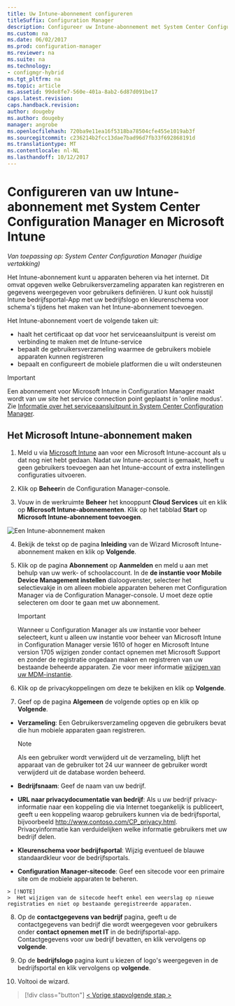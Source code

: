 ```yaml
---
title: Uw Intune-abonnement configureren
titleSuffix: Configuration Manager
description: Configureer uw Intune-abonnement met System Center Configuration Manager.
ms.custom: na
ms.date: 06/02/2017
ms.prod: configuration-manager
ms.reviewer: na
ms.suite: na
ms.technology:
- configmgr-hybrid
ms.tgt_pltfrm: na
ms.topic: article
ms.assetid: 99de8fe7-560e-401a-8ab2-6d87d091be17
caps.latest.revision: 
caps.handback.revision: 
author: dougeby
ms.author: dougeby
manager: angrobe
ms.openlocfilehash: 720ba9e11ea16f5318ba78504cfe455e1019ab3f
ms.sourcegitcommit: c236214b2fcc13dae7bad96d7fb33f692868191d
ms.translationtype: MT
ms.contentlocale: nl-NL
ms.lasthandoff: 10/12/2017
---
```

# <a name="configure-your-intune-subscription-with-system-center-configuration-manager-and-microsoft-intune"></a>Configureren van uw Intune-abonnement met System Center Configuration Manager en Microsoft Intune

*Van toepassing op: System Center Configuration Manager (huidige vertakking)*

Het Intune-abonnement kunt u apparaten beheren via het internet. Dit omvat opgeven welke Gebruikersverzameling apparaten kan registreren en gegevens weergegeven voor gebruikers definiëren. U kunt ook huisstijl Intune bedrijfsportal-App met uw bedrijfslogo en kleurenschema voor schema's tijdens het maken van het Intune-abonnement toevoegen.

Het Intune-abonnement voert de volgende taken uit:

-   haalt het certificaat op dat voor het serviceaansluitpunt is vereist om verbinding te maken met de Intune-service
-   bepaalt de gebruikersverzameling waarmee de gebruikers mobiele apparaten kunnen registreren
-   bepaalt en configureert de mobiele platformen die u wilt ondersteunen

> [!IMPORTANT]
>  Een abonnement voor Microsoft Intune in Configuration Manager maakt wordt van uw site het service connection point geplaatst in 'online modus'. Zie [Informatie over het serviceaansluitpunt in System Center Configuration Manager](../../core/servers/deploy/configure/about-the-service-connection-point.md).

## <a name="to-create-the-microsoft-intune-subscription"></a>Het Microsoft Intune-abonnement maken

1.  Meld u via [Microsoft Intune](http://go.microsoft.com/fwlink/?LinkID=258216) aan voor een Microsoft Intune-account als u dat nog niet hebt gedaan.  Nadat uw Intune-account is gemaakt, hoeft u geen gebruikers toevoegen aan het Intune-account of extra instellingen configuraties uitvoeren.

2.  Klik op **Beheer**in de Configuration Manager-console.

3.  Vouw in de werkruimte **Beheer** het knooppunt **Cloud Services** uit en klik op **Microsoft Intune-abonnementen**. Klik op het tabblad **Start** op **Microsoft Intune-abonnement toevoegen**.

![Een Intune-abonnement maken](../media/mdm-set-intune.png)

4.  Bekijk de tekst op de pagina **Inleiding** van de Wizard Microsoft Intune-abonnement maken en klik op **Volgende**.

5.  Klik op de pagina **Abonnement** op **Aanmelden** en meld u aan met behulp van uw werk- of schoolaccount. In de **de instantie voor Mobile Device Management instellen** dialoogvenster, selecteer het selectievakje in om alleen mobiele apparaten beheren met Configuration Manager via de Configuration Manager-console. U moet deze optie selecteren om door te gaan met uw abonnement.

    > [!IMPORTANT]
    >  Wanneer u Configuration Manager als uw instantie voor beheer selecteert, kunt u alleen uw instantie voor beheer van Microsoft Intune in Configuration Manager versie 1610 of hoger en Microsoft Intune version 1705 wijzigen zonder contact opnemen met Microsoft Support en zonder de registratie ongedaan maken en registreren van uw bestaande beheerde apparaten. Zie voor meer informatie [wijzigen van uw MDM-instantie](/sccm/mdm/deploy-use/change-mdm-authority).

6.  Klik op de privacykoppelingen om deze te bekijken en klik op **Volgende**.

7.  Geef op de pagina **Algemeen** de volgende opties op en klik op **Volgende**.

  -   **Verzameling**: Een Gebruikersverzameling opgeven die gebruikers bevat die hun mobiele apparaten gaan registreren.

      > [!NOTE]
      >  Als een gebruiker wordt verwijderd uit de verzameling, blijft het apparaat van de gebruiker tot 24 uur wanneer de gebruiker wordt verwijderd uit de database worden beheerd.

  -   **Bedrijfsnaam**: Geef de naam van uw bedrijf.

  -   **URL naar privacydocumentatie van bedrijf**: Als u uw bedrijf privacy-informatie naar een koppeling die via Internet toegankelijk is publiceert, geeft u een koppeling waarop gebruikers kunnen via de bedrijfsportal, bijvoorbeeld http://www.contoso.com/CP_privacy.html. Privacyinformatie kan verduidelijken welke informatie gebruikers met uw bedrijf delen.

  -   **Kleurenschema voor bedrijfsportal**: Wijzig eventueel de blauwe standaardkleur voor de bedrijfsportals.

  -   **Configuration Manager-sitecode**: Geef een sitecode voor een primaire site om de mobiele apparaten te beheren.

    > [!NOTE]
    >  Het wijzigen van de sitecode heeft enkel een weerslag op nieuwe registraties en niet op bestaande geregistreerde apparaten.

8.  Op de **contactgegevens van bedrijf** pagina, geeft u de contactgegevens van bedrijf die wordt weergegeven voor gebruikers onder **contact opnemen met IT** in de bedrijfsportal-app. Contactgegevens voor uw bedrijf bevatten, en klik vervolgens op **volgende**.

9. Op de **bedrijfslogo** pagina kunt u kiezen of logo's weergegeven in de bedrijfsportal en klik vervolgens op **volgende**.

10. Voltooi de wizard.

> [!div class="button"]
[< Vorige stap](confirm-dns.md)[volgende stap >  ](terms-and-conditions.md)
